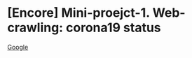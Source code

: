 # [Encore] Mini-proejct-1. Web-crawling: corona19 status

[Google](https://google.com, "google link")
